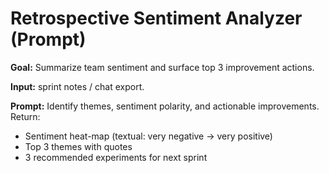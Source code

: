 # Retrospective Sentiment Analyzer (Prompt)

**Goal:** Summarize team sentiment and surface top 3 improvement actions.

**Input:** sprint notes / chat export.

**Prompt:** Identify themes, sentiment polarity, and actionable improvements. 
Return: 
- Sentiment heat-map (textual: very negative → very positive)
- Top 3 themes with quotes
- 3 recommended experiments for next sprint
